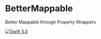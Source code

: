 # BetterMappable
Better Mappable through Property Wrappers

[![Swift 5.0](https://img.shields.io/badge/Swift-5.0-orange.svg)](https://swift.org)
